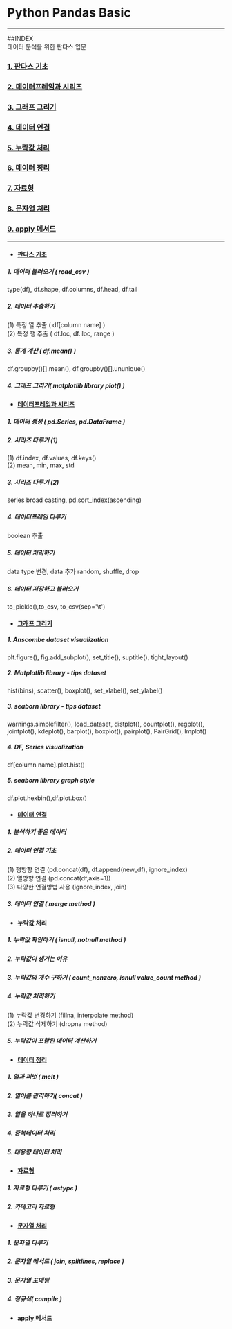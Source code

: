 # Python Pandas Basic
---
##INDEX   
데이터 분석을 위한 판다스 입문   
### [1. 판다스 기초](#판다스-기초)   
### [2. 데이터프레임과 시리즈](#데이터프레임과-시리즈)   
### [3. 그래프 그리기](#그래프-그리기)   
### [4. 데이터 연결](#데이터-연결)   
### [5. 누락값 처리](#누락값-처리)   
### [6. 데이터 정리](#데이터-정리)   
### [7. 자료형](#자료형)   
### [8. 문자열 처리](#문자열-처리)   
### [9. apply 메서드](#apply-메서드)   

---
* #### [판다스 기초](https://github.com/ejcho3792/TIL/blob/master/Python/Pandas/pandas_basic_2.ipynb)
##### 1. 데이터 불러오기 ( read_csv )
type(df), df.shape, df.columns, df.head, df.tail   
##### 2. 데이터 추출하기
(1) 특정 열 추출 ( df[column name] )   
(2) 특정 행 추출 ( df.loc, df.iloc, range )
##### 3. 통계 계산 ( df.mean() )
df.groupby()[].mean(), df.groupby()[].ununique()
##### 4. 그래프 그리기( matplotlib library plot() )

* #### [데이터프레임과 시리즈](https://github.com/ejcho3792/TIL/blob/master/Python/Pandas/pandas_basic_3.ipynb)
##### 1. 데이터 생성 ( pd.Series, pd.DataFrame )   
##### 2. 시리즈 다루기 (1)   
(1) df.index, df.values, df.keys()   
(2) mean, min, max, std   
##### 3. 시리즈 다루기 (2)   
series broad casting, pd.sort_index(ascending)   
##### 4. 데이터프레임 다루기   
boolean 추출           
##### 5. 데이터 처리하기   
data type 변경, data 추가 random, shuffle, drop   
##### 6. 데이터 저장하고 불러오기   
to_pickle(),to_csv, to_csv(sep='\t')   

* #### [그래프 그리기](https://github.com/ejcho3792/TIL/blob/master/Python/Pandas/pandas_basic_4.ipynb)
##### 1. Anscombe dataset visualization
plt.figure(), fig.add_subplot(), set_title(), suptitle(), tight_layout()
##### 2. Matplotlib library - tips dataset
hist(bins), scatter(), boxplot(), set_xlabel(), set_ylabel()
##### 3. seaborn library - tips dataset
warnings.simplefilter(), load_dataset, distplot(), countplot(), regplot(), jointplot(), kdeplot(), barplot(), boxplot(), pairplot(), PairGrid(), lmplot()
##### 4. DF, Series visualization
df[column name].plot.hist()
##### 5. seaborn library graph style
df.plot.hexbin(),df.plot.box()

* #### [데이터 연결](https://github.com/ejcho3792/TIL/blob/master/Python/Pandas/pandas_basic_5.ipynb)
##### 1. 분석하기 좋은 데이터   
##### 2. 데이터 연결 기초   
(1) 행방향 연결 (pd.concat(df), df.append(new_df), ignore_index)   
(2) 열방향 연결 (pd.concat(df,axis=1))   
(3) 다양한 연결방법 사용 (ignore_index, join)   
##### 3. 데이터 연결 ( merge method )

* #### [누락값 처리](https://github.com/ejcho3792/TIL/blob/master/Python/Pandas/pandas_basic_6.ipynb)   
##### 1. 누락값 확인하기 ( isnull, notnull method )   
##### 2. 누락값이 생기는 이유   
##### 3. 누락값의 개수 구하기 ( count_nonzero, isnull value_count method )   
##### 4. 누락값 처리하기   
(1) 누락값 변경하기 (fillna, interpolate method)   
(2) 누락값 삭제하기 (dropna method)   
##### 5. 누락값이 포함된 데이터 계산하기   

* #### [데이터 정리](https://github.com/ejcho3792/TIL/blob/master/Python/Pandas/pandas_basic_7.ipynb)   
##### 1. 열과 피벗 ( melt )   
##### 2. 열이름 관리하기( concat )   
##### 3. 열을 하나로 정리하기   
##### 4. 중복데이터 처리   
##### 5. 대용량 데이터 처리   

* #### [자료형](https://github.com/ejcho3792/TIL/blob/master/Python/Pandas/pandas_basic_8.ipynb)   
##### 1. 자료형 다루기 ( astype )   
##### 2. 카테고리 자료형   

* #### [문자열 처리](https://github.com/ejcho3792/TIL/blob/master/Python/Pandas/pandas_basic_9.ipynb)   
##### 1. 문자열 다루기   
##### 2. 문자열 메서드 ( join, splitlines, replace )   
##### 3. 문자열 포매팅   
##### 4. 정규식( compile )   

* #### [apply 메서드](https://github.com/ejcho3792/TIL/blob/master/Python/Pandas/pandas_basic_10.ipynb)   